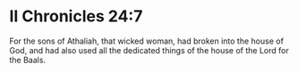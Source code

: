 # II Chronicles 24:7

For the sons of Athaliah, that wicked woman, had broken into the house of God, and had also used all the dedicated things of the house of the Lord for the Baals.
